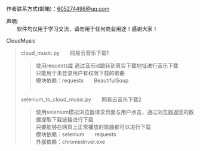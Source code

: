 作者联系方式(邮箱)：605274498@qq.com <br>

声明: <br>
　　软件均仅用于学习交流，请勿用于任何商业用途！感谢大家！<br>

CloudMusic
>cloud_music.py　　网易云音乐下载1<br>
>
>>使用requests库 通过音乐id跳转到真实下载地址进行音乐下载 <br>
>>只能用于未登录用户有权限下载的歌曲 <br>
>>模块依赖：requests　　BeautifulSoup <br>
>><br>
>
>selenium_to_cloud_music.py　　网易云音乐下载2 <br>
>
>>使用selenium模拟浏览器请求页面与用户点击，通过浏览器返回的数据提取下载链接进行下载 <br>
>>只要能够在网页上正常播放的歌曲都可以进行下载 <br>
>>模块依赖：selenium　　requests <br>
>>外部依赖：chromedriver.exe <br>
